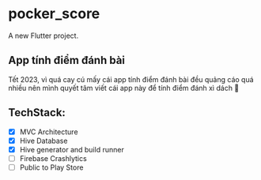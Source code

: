 # pocker_score

A new Flutter project.

## App tính điểm đánh bài

Tết 2023, vì quá cay cú mấy cái app tính điểm đánh bài đều quảng cáo quá nhiều nên mình quyết tâm viết cái app này để tính điểm đánh xì dách :see_no_evil:

## TechStack:
- [x] MVC Architecture
- [x] Hive Database
- [x] Hive generator and build runner
- [ ] Firebase Crashlytics
- [ ] Public to Play Store
